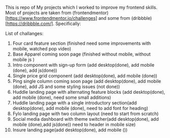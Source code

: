 This is repo of My projects which I worked to improve my frontend skills.
Most of projects are taken from (frontendmentor)[https://www.frontendmentor.io/challenges] and some from (dribbble)[https://dribbble.com/].
Specifically:

List of challanges:

1. Four card feature section (finished need some improvements with mobile, watched pop video)
2. Base Apparel coming soon page (finished without mobile, without mobile js )
3. Intro component with sign-up form (add desktop(done), add mobile (done), add js(done))
4. Single price grid component (add desktop(done), add mobile (done))
5. Ping single column coming soon page (add desktop(done), add mobile (done), add JS and some styling issues (not done))
6. Huddle landing page with alternating feature blocks (add desktop(done), add mobile (done), need some small additions)
7. Huddle landing page with a single introductory section(add desktop(done), add mobile (done), need to add font for heading)
8. Fylo landing page with two column layout (need to start from scratch)
9. Social media dashboard with theme switcher(add desktop(done), add mobile (done),add js(done)) need to header in mobile size)
10. Insure landing page(add desktop(done), add mobile ())
